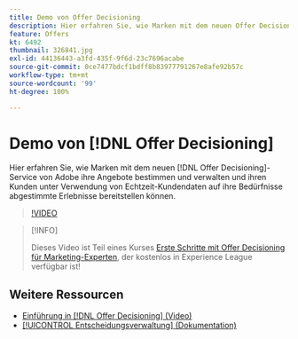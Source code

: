 ```yaml
---
title: Demo von Offer Decisioning
description: Hier erfahren Sie, wie Marken mit dem neuen Offer Decisioning-Service von Adobe ihre Angebote bestimmen und verwalten und ihren Kunden unter Verwendung von Echtzeit-Kundendaten auf ihre Bedürfnisse abgestimmte Erlebnisse bereitstellen können.
feature: Offers
kt: 6492
thumbnail: 326841.jpg
exl-id: 44136443-a3fd-435f-9f6d-23c7696acabe
source-git-commit: 0ce7477bdcf1bdff8b83977791267e8afe92b57c
workflow-type: tm+mt
source-wordcount: '99'
ht-degree: 100%

---
```


# Demo von [!DNL Offer Decisioning]

Hier erfahren Sie, wie Marken mit dem neuen [!DNL Offer Decisioning]-Service von Adobe ihre Angebote bestimmen und verwalten und ihren Kunden unter Verwendung von Echtzeit-Kundendaten auf ihre Bedürfnisse abgestimmte Erlebnisse bereitstellen können.

>[!VIDEO](https://video.tv.adobe.com/v/326841?quality=12&learn=on)

>[!INFO]
>
> Dieses Video ist Teil eines Kurses [Erste Schritte mit Offer Decisioning für Marketing-Experten](https://experienceleague.adobe.com/?recommended=ExperiencePlatform-U-1-2020.1.offerdecisioning), der kostenlos in Experience League verfügbar ist!


## Weitere Ressourcen

* [Einführung in  [!DNL Offer Decisioning]  (Video)](introduction-to-offer-decisioning.md)
* [[!UICONTROL Entscheidungsverwaltung] (Dokumentation)](https://experienceleague.adobe.com/docs/journey-optimizer/using/offer-decisioniong/get-started/starting-offer-decisioning.html?lang=de)
